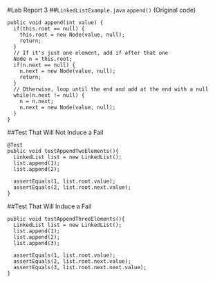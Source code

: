 #Lab Report 3
##```LinkedListExample.java``` ```append()``` (Original code)
```
public void append(int value) {
  if(this.root == null) {
    this.root = new Node(value, null);
    return;
  }
  // If it's just one element, add if after that one
  Node n = this.root;
  if(n.next == null) {
    n.next = new Node(value, null);
    return;
  }
  // Otherwise, loop until the end and add at the end with a null
  while(n.next != null) {
    n = n.next;
    n.next = new Node(value, null);
  }
}
```
##Test That Will Not Induce a Fail
```
@Test
public void testAppendTwoElements(){
  LinkedList list = new LinkedList();
  list.append(1);
  list.append(2);

  assertEquals(1, list.root.value);
  assertEquals(2, list.root.next.value);
}

```
##Test That Will Induce a Fail
```
public void testAppendThreeElements(){
  LinkedList list = new LinkedList();
  list.append(1);
  list.append(2);
  list.append(3);

  assertEquals(1, list.root.value);
  assertEquals(2, list.root.next.value);
  assertEquals(3, list.root.next.next.value);
}
```


